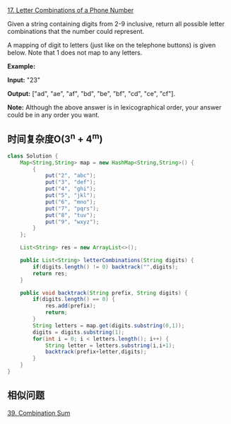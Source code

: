 
[17. Letter Combinations of a Phone Number](https://leetcode.com/problems/letter-combinations-of-a-phone-number/)

Given a string containing digits from 2-9 inclusive, return all possible letter combinations that the number could represent.

A mapping of digit to letters (just like on the telephone buttons) is given below. Note that 1 does not map to any letters.

**Example:**

**Input:** "23"

**Output:** ["ad", "ae", "af", "bd", "be", "bf", "cd", "ce", "cf"].

**Note:** Although the above answer is in lexicographical order, your answer could be in any order you want.

## 时间复杂度O(3<sup>n</sup> + 4<sup>m</sup>)
```java
class Solution {
    Map<String,String> map = new HashMap<String,String>() {
        {
            put("2", "abc");
            put("3", "def");
            put("4", "ghi");
            put("5", "jkl");
            put("6", "mno");
            put("7", "pqrs");
            put("8", "tuv");
            put("9", "wxyz");
        }
    };

    List<String> res = new ArrayList<>();

    public List<String> letterCombinations(String digits) {
        if(digits.length() != 0) backtrack("",digits);
        return res;
    }

    public void backtrack(String prefix, String digits) {
        if(digits.length() == 0) {
            res.add(prefix);
            return;
        }
        String letters = map.get(digits.substring(0,1));
        digits = digits.substring(1);
        for(int i = 0; i < letters.length(); i++) {
            String letter = letters.substring(i,i+1);
            backtrack(prefix+letter,digits);
        }
    }
}
```

## 相似问题
[39. Combination Sum]()
